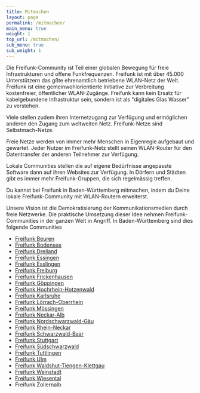```yaml
---
title: Mitmachen
layout: page
permalink: /mitmachen/ 
main_menu: true
weight: 1 
top_url: /mitmachen/
sub_menu: true
sub_weight: 1
---
```


Die Freifunk-Community ist Teil einer globalen Bewegung für freie Infrastrukturen und offene Funkfrequenzen. Freifunk ist mit über 45.000 Unterstützern das gßte ehrenamtlich betriebene WLAN-Netz der Welt. Freifunk ist eine gemeinwohlorientierte Initiative zur Verbreitung kostenfreier, öffentlicher WLAN-Zugänge. Freifunk kann kein Ersatz für kabelgebundene Infrastruktur sein, sondern ist als "digitales Glas Wasser" zu verstehen.

Viele stellen zudem ihren Internetzugang zur Verfügung und ermöglichen anderen den Zugang zum weltweiten Netz. Freifunk-Netze sind Selbstmach-Netze. 

Freie Netze werden von immer mehr Menschen in Eigenregie aufgebaut und gewartet. Jeder Nutzer im Freifunk-Netz stellt seinen WLAN-Router für den Datentransfer der anderen Teilnehmer zur Verfügung. 

Lokale Communities stellen die auf eigene Bedürfnisse angepasste Software dann auf ihren Websites zur Verfügung. In Dörfern und Städten gibt es immer mehr Freifunk-Gruppen, die sich regelmässig treffen.

Du kannst bei Freifunk in Baden-Württemberg mitmachen, indem du Deine lokale Freifunk-Community mit WLAN-Routern erweiterst.

Unsere Vision ist die Demokratisierung der Kommunikationsmedien durch freie Netzwerke. Die praktische Umsetzung dieser Idee nehmen Freifunk-Communities in der ganzen Welt in Angriff.
In Baden-Württemberg sind dies folgende Communities

* [Freifunk Beuren](https://www.freifunk-beuren.de)
* [Freifunk Bodensee](https://freifunk-bodensee.net)
* [Freifunk Dreiland](https://freifunk-3laendereck.net)
* [Freifunk Essingen](https://www.freifunk-essingen.de)
* [Freifunk Esslingen](http://freifunk-esslingen.de)
* [Freifunk Freiburg](https://freiburg.freifunk.net)
* [Freifunk Frickenhausen](https://freifunk-frickenhausen.de)
* [Freifunk Göppingen](http://freifunk-goeppingen.de)
* [Freifunk Hochrhein-Hotzenwald](https://freifunk-3laendereck.net)
* [Freifunk Karlsruhe](https://karlsruhe.freifunk.net)
* [Freifunk Lörrach-Oberrhein](https://freifunk-3laendereck.net)
* [Freifunk Mössingen](https://freifunk-moessingen.de/)
* [Freifunk Neckar-Alb](https://www.freifunk-neckaralb.de/)
* [Freifunk Nordschwarzwald-Gäu](https://www.freifunk-nordschwarzwald-gaeu.de)
* [Freifunk Rhein-Neckar](https://www.freifunk-rhein-neckar.de/)
* [Freifunk Schwarzwald-Baar](https://freifunk-3laendereck.net)
* [Freifunk Stuttgart](https://freifunk-stuttgart.de/)
* [Freifunk Südschwarzwald](https://freifunk-3laendereck.net)
* [Freifunk Tuttlingen](https://freifunk-tuttlingen.de/)
* [Freifunk Ulm](https://www.freifunk-ulm.de/)
* [Freifunk Waldshut-Tiengen-Klettgau](https://freifunk-3laendereck.net)
* [Freifunk Weinstadt](http://freifunk-weinstadt.de/)
* [Freifunk Wiesental](https://freifunk-3laendereck.net)
* Freifunk Zollernalb

